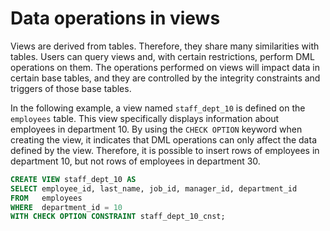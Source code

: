 # Data operations in views

Views are derived from tables. Therefore, they share many similarities with tables. Users can query views and, with certain restrictions, perform DML operations on them. The operations performed on views will impact data in certain base tables, and they are controlled by the integrity constraints and triggers of those base tables.

In the following example, a view named `staff_dept_10` is defined on the `employees` table. This view specifically displays information about employees in department 10. By using the `CHECK OPTION` keyword when creating the view, it indicates that DML operations can only affect the data defined by the view. Therefore, it is possible to insert rows of employees in department 10, but not rows of employees in department 30.

```sql
CREATE VIEW staff_dept_10 AS
SELECT employee_id, last_name, job_id, manager_id, department_id
FROM   employees
WHERE  department_id = 10
WITH CHECK OPTION CONSTRAINT staff_dept_10_cnst;
```



